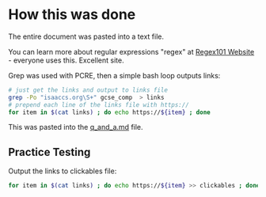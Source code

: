 # How this was done

The entire document was pasted into a text file.

You can learn more about regular expressions "regex" at [Regex101 Website](https://regex101.com/) - everyone uses this.  Excellent site.

Grep was used with PCRE, then a simple bash loop outputs links:

```bash
# just get the links and output to links file
grep -Po "isaaccs.org\S+" gcse_comp  > links
# prepend each line of the links file with https://
for item in $(cat links) ; do echo https://${item} ; done
```

This was pasted into the [q_and_a.md](https://github.com/Bernso/ComputerScience-Y11/blob/main/practice_test_links/q_and_a.md) file.

## Practice Testing

Output the links to clickables file:

```bash
for item in $(cat links) ; do echo https://${item} >> clickables ; done
```

